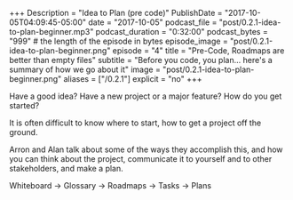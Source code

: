+++
Description = "Idea to Plan (pre code)"
PublishDate = "2017-10-05T04:09:45-05:00"
date = "2017-10-05"
podcast_file = "post/0.2.1-idea-to-plan-beginner.mp3"
podcast_duration = "0:32:00"
podcast_bytes = "999" # the length of the episode in bytes
episode_image = "post/0.2.1-idea-to-plan-beginner.png"
episode = "4"
title = "Pre-Code, Roadmaps are better than empty files"
subtitle = "Before you code, you plan... here's a summary of how we go about it"
image = "post/0.2.1-idea-to-plan-beginner.png"
aliases = ["/0.2.1"]
explicit = "no"
+++

Have a good idea?  Have a new project or a major feature?  How do you get started?

It is often difficult to know where to start, how to get a project off the ground.

Arron and Alan talk about some of the ways they accomplish this,
and how you can think about the project,
communicate it to yourself and to other stakeholders,
and make a plan.

Whiteboard -> Glossary -> Roadmaps -> Tasks -> Plans
